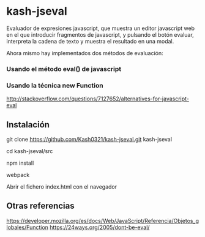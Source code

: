 # kash-jseval
Evaluador de expresiones javascript, que muestra un editor javascript web en el que introducir fragmentos de javascript, 
y pulsando el botón evaluar, interpreta la cadena de texto y muestra el resultado en una modal.

Ahora mismo hay implementados dos métodos de evaluación:

### Usando el método eval() de javascript

### Usando la técnica new Function

http://stackoverflow.com/questions/7127652/alternatives-for-javascript-eval

Instalación
------------

git clone https://github.com/Kash0321/kash-jseval.git kash-jseval

cd kash-jseval/src

npm install

webpack

Abrir el fichero index.html con el navegador

Otras referencias
-----------------

https://developer.mozilla.org/es/docs/Web/JavaScript/Referencia/Objetos_globales/Function
https://24ways.org/2005/dont-be-eval/
